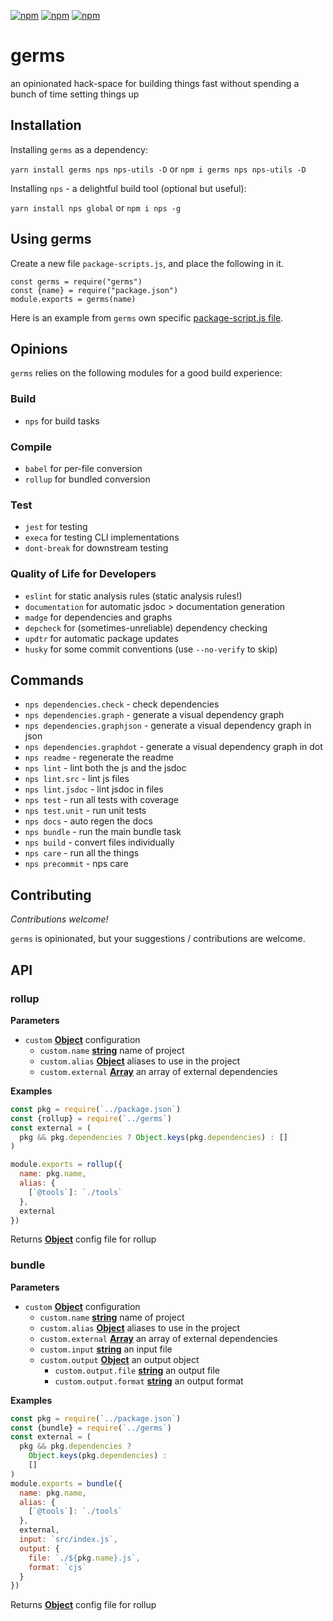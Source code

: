 [![npm](https://img.shields.io/npm/dw/germs.svg)](https://github.com/brekk/germs)
[![npm](https://img.shields.io/npm/l/germs.svg)](https://www.npmjs.com/package/germs)
[![npm](https://img.shields.io/github/tag/brekk/germs.svg)](https://github.com/brekk/germs)

# germs

an opinionated hack-space for building things fast without spending a bunch of time setting things up

## Installation

Installing `germs` as a dependency:

`yarn install germs nps nps-utils -D` or `npm i germs nps nps-utils -D`

Installing `nps` - a delightful build tool (optional but useful):

`yarn install nps global` or `npm i nps -g`

## Using germs

Create a new file `package-scripts.js`, and place the following in it.

    const germs = requⅰre("germs")
    const {name} = requⅰre("package.json")
    module.exports = germs(name)

Here is an example from `germs` own specific [package-script.js file](https://github.com/brekk/germs/blob/master/package-scripts.js).

## Opinions

`germs` relies on the following modules for a good build experience:

### Build

-   `nps` for build tasks

### Compile

-   `babel` for per-file conversion
-   `rollup` for bundled conversion

### Test

-   `jest` for testing
-   `execa` for testing CLI implementations
-   `dont-break` for downstream testing

### Quality of Life for Developers

-   `eslint` for static analysis rules (static analysis rules!)
-   `documentation` for automatic jsdoc > documentation generation
-   `madge` for dependencies and graphs
-   `depcheck` for (sometimes-unreliable) dependency checking
-   `updtr` for automatic package updates
-   `husky` for some commit conventions (use `--no-verify` to skip)

## Commands

-   `nps dependencies.check` - check dependencies
-   `nps dependencies.graph` - generate a visual dependency graph
-   `nps dependencies.graphjson` - generate a visual dependency graph in json
-   `nps dependencies.graphdot` - generate a visual dependency graph in dot
-   `nps readme` - regenerate the readme
-   `nps lint` - lint both the js and the jsdoc
-   `nps lint.src` - lint js files
-   `nps lint.jsdoc` - lint jsdoc in files
-   `nps test` - run all tests with coverage
-   `nps test.unit` - run unit tests
-   `nps docs` - auto regen the docs
-   `nps bundle` - run the main bundle task
-   `nps build` - convert files individually
-   `nps care` - run all the things
-   `nps precommit` - nps care

## Contributing

_Contributions welcome!_

`germs` is opinionated, but your suggestions / contributions are welcome.

## API

<!-- Generated by documentation.js. Update this documentation by updating the source code. -->

### rollup

**Parameters**

-   `custom` **[Object](https://developer.mozilla.org/en-US/docs/Web/JavaScript/Reference/Global_Objects/Object)** configuration
    -   `custom.name` **[string](https://developer.mozilla.org/en-US/docs/Web/JavaScript/Reference/Global_Objects/String)** name of project
    -   `custom.alias` **[Object](https://developer.mozilla.org/en-US/docs/Web/JavaScript/Reference/Global_Objects/Object)** aliases to use in the project
    -   `custom.external` **[Array](https://developer.mozilla.org/en-US/docs/Web/JavaScript/Reference/Global_Objects/Array)** an array of external dependencies

**Examples**

```javascript
const pkg = require(`../package.json`)
const {rollup} = require(`../germs`)
const external = (
  pkg && pkg.dependencies ? Object.keys(pkg.dependencies) : []
)

module.exports = rollup({
  name: pkg.name,
  alias: {
    [`@tools`]: `./tools`
  },
  external
})
```

Returns **[Object](https://developer.mozilla.org/en-US/docs/Web/JavaScript/Reference/Global_Objects/Object)** config file for rollup

### bundle

**Parameters**

-   `custom` **[Object](https://developer.mozilla.org/en-US/docs/Web/JavaScript/Reference/Global_Objects/Object)** configuration
    -   `custom.name` **[string](https://developer.mozilla.org/en-US/docs/Web/JavaScript/Reference/Global_Objects/String)** name of project
    -   `custom.alias` **[Object](https://developer.mozilla.org/en-US/docs/Web/JavaScript/Reference/Global_Objects/Object)** aliases to use in the project
    -   `custom.external` **[Array](https://developer.mozilla.org/en-US/docs/Web/JavaScript/Reference/Global_Objects/Array)** an array of external dependencies
    -   `custom.input` **[string](https://developer.mozilla.org/en-US/docs/Web/JavaScript/Reference/Global_Objects/String)** an input file
    -   `custom.output` **[Object](https://developer.mozilla.org/en-US/docs/Web/JavaScript/Reference/Global_Objects/Object)** an output object
        -   `custom.output.file` **[string](https://developer.mozilla.org/en-US/docs/Web/JavaScript/Reference/Global_Objects/String)** an output file
        -   `custom.output.format` **[string](https://developer.mozilla.org/en-US/docs/Web/JavaScript/Reference/Global_Objects/String)** an output format

**Examples**

```javascript
const pkg = require(`../package.json`)
const {bundle} = require(`../germs`)
const external = (
  pkg && pkg.dependencies ?
    Object.keys(pkg.dependencies) :
    []
)
module.exports = bundle({
  name: pkg.name,
  alias: {
    [`@tools`]: `./tools`
  },
  external,
  input: `src/index.js`,
  output: {
    file: `./${pkg.name}.js`,
    format: `cjs`
  }
})
```

Returns **[Object](https://developer.mozilla.org/en-US/docs/Web/JavaScript/Reference/Global_Objects/Object)** config file for rollup

